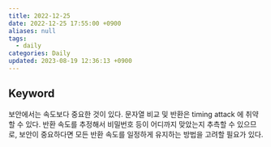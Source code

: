 ```yaml
---
title: 2022-12-25
date: 2022-12-25 17:55:00 +0900
aliases: null
tags:
  - daily
categories: Daily
updated: 2023-08-19 12:36:13 +0900
---
```


## Keyword

보안에서는 속도보다 중요한 것이 있다.
문자열 비교 및 반환은 timing attack 에 취약할 수 있다. 반환 속도를 추정해서 비밀번호 등이 어디까지 맞았는지 추측할 수 있으므로, 보안이 중요하다면 모든 반환 속도를 일정하게 유지하는 방법을 고려할 필요가 있다.
